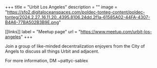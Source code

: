+++
title = "Urbit Los Angeles"
description = ""
image = "https://sfo2.digitaloceanspaces.com/poldec-tonteg-content/poldec-tonteg/2024.2.27..16.11.20..4395.8106.24dd.2f1a-61585A02-44FA-4307-B4A6-77BA502B3B9E.png"

[[links]]
label = "Meetup page"
url = "https://www.meetup.com/urbit-los-angeles"
+++

Join a group of like-minded decentralization enjoyers from the City of Angels to discuss all things Urbit and adjacent. 

For more information, DM ~pattyc-sablex

